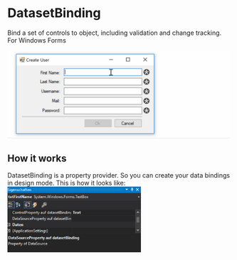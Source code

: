 # DatasetBinding
Bind a set of controls to object, including validation and change tracking. For Windows Forms

<img src="https://github.com/felixalmesberger/felixalmesberger.github.io/blob/master/datasetbinding.gif?raw=true" alt="Demo" width="500px" />

## How it works
DatasetBinding is a property provider. So you can create your data bindings in design mode.
This is how it looks like:
<img src="https://github.com/felixalmesberger/felixalmesberger.github.io/blob/master/chooseprops.gif?raw=true" alt="Demo" width="300px" />


